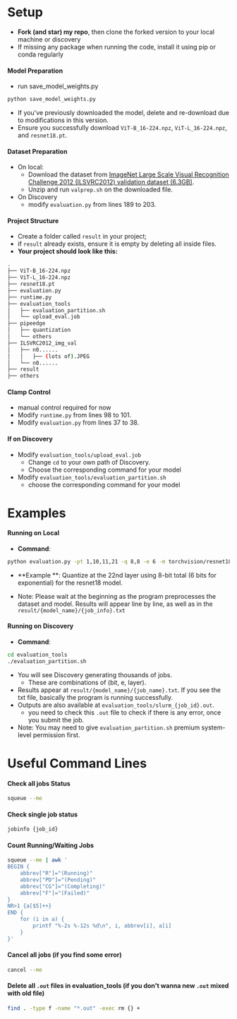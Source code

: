 # Setup
- **Fork (and star) my repo**, then clone the forked version to your local machine or discovery
- If missing any package when running the code, install it using pip or conda regularly

#### Model Preparation
- run save_model_weights.py
```sh
python save_model_weights.py
```
- If you've previously downloaded the model, delete and re-download due to modifications in this version.
 - Ensure you successfully download `ViT-B_16-224.npz`, `ViT-L_16-224.npz`, and `resnet18.pt`.

#### Dataset Preparation
- On local: 
	- Download the dataset from [ImageNet Large Scale Visual Recognition Challenge 2012 (ILSVRC2012) validation dataset (6.3GB)](https://www.image-net.org/challenges/LSVRC/index.php).
  - Unzip and run `valprep.sh` on the downloaded file.
- On Discovery
	- modify `evaluation.py` from lines 189 to 203.
	
   

#### Project Structure
- Create a folder called `result` in your project; 
- if  `result` already exists, ensure it is empty by deleting all inside files.
- **Your project should look like this:**
```sh
.
├── ViT-B_16-224.npz
├── ViT-L_16-224.npz
├── resnet18.pt
├── evaluation.py
├── runtime.py
├── evaluation_tools
│   ├── evaluation_partition.sh
│   └── upload_eval.job
├── pipeedge
│   ├── quantization
│   └── others
├── ILSVRC2012_img_val
│   ├── n0......
│   │   ├── (lots of).JPEG
│   └── n0......
├── result
├── others
```
#### Clamp Control
- manual control required for now
- Modify `runtime.py` from lines 98 to 101.
- Modify `evaluation.py` from lines 37 to 38.

####  If on Discovery 
- Modify  `evaluation_tools/upload_eval.job` 
	- Change `cd`  to your own path of Discovery.
	- Choose the corresponding command for your model
- Modify `evaluation_tools/evaluation_partition.sh`
	- choose the corresponding command for your model

# Examples

#### Running on Local
- **Command**:
```sh
python evaluation.py -pt 1,10,11,21 -q 8,8 -e 6 -m torchvision/resnet18
```
- **Example **: Quantize at the 22nd layer using 8-bit total (6 bits for exponential) for the resnet18 model.

-   Note: Please wait at the beginning as the program preprocesses the dataset and model. Results will appear line by line, as well as in the `result/{model_name}/{job_info}.txt`

#### Running on Discovery

-   **Command**:
```sh
cd evaluation_tools
./evaluation_partition.sh
```
-   You will see Discovery generating thousands of jobs.
    -   These are combinations of (bit, e, layer).
-   Results appear at `result/{model_name}/{job_name}.txt`. If you see the txt file, basically the program is running successfully.
-   Outputs are also available at `evaluation_tools/slurm_{job_id}.out`.
	- you need to check this `.out` file to check if there is any error, once you submit the job.
- Note: You may need to give `evaluation_partition.sh` premium system-level permission first.

# Useful Command Lines

#### Check all jobs Status
```sh
squeue --me
```

#### Check single job status
```sh
jobinfo {job_id}
```

#### Count Running/Waiting Jobs
```sh
squeue --me | awk '
BEGIN {
    abbrev["R"]="(Running)"
    abbrev["PD"]="(Pending)"
    abbrev["CG"]="(Completing)"
    abbrev["F"]="(Failed)"
}
NR>1 {a[$5]++}
END {
    for (i in a) {
        printf "%-2s %-12s %d\n", i, abbrev[i], a[i]
    }
}'
```

#### Cancel all jobs (if you find some error)
```sh
cancel --me
```

#### Delete all `.out` files in evaluation_tools (if you don't wanna new `.out` mixed with old file)

```sh
find . -type f -name "*.out" -exec rm {} +
```